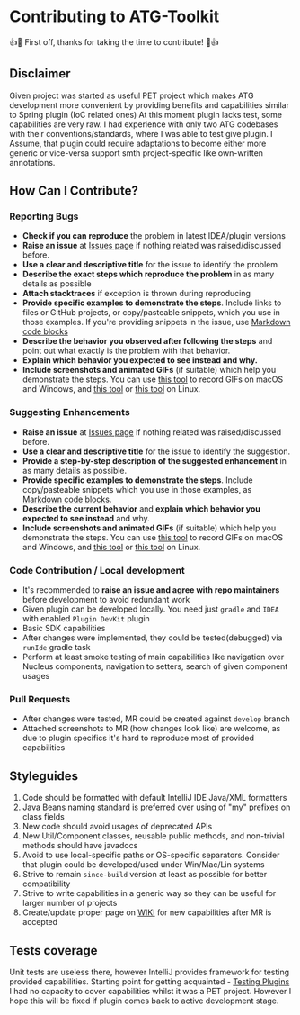 # Contributing to ATG-Toolkit
:+1::tada: First off, thanks for taking the time to contribute! :tada::+1:

## Disclaimer
Given project was started as useful PET project which makes ATG development more convenient by providing benefits and capabilities similar to Spring plugin (IoC related ones)
At this moment plugin lacks test, some capabilities are very raw.
I had experience with only two ATG codebases with their conventions/standards, where I was able to test give plugin.
I Assume, that plugin could require adaptations to become either more generic or vice-versa support smth project-specific like own-written annotations.

## How Can I Contribute?
### Reporting Bugs
* **Check if you can reproduce** the problem in latest IDEA/plugin versions
* **Raise an issue** at [Issues page](https://github.com/chivaler/ATG-Toolkit/issues) if nothing related was raised/discussed before.
* **Use a clear and descriptive title** for the issue to identify the problem
* **Describe the exact steps which reproduce the problem** in as many details as possible
* **Attach stacktraces** if exception is thrown during reproducing
* **Provide specific examples to demonstrate the steps**. Include links to files or GitHub projects, or copy/pasteable snippets, which you use in those examples. If you're providing snippets in the issue, use [Markdown code blocks](https://help.github.com/articles/markdown-basics/#multiple-lines)
* **Describe the behavior you observed after following the steps** and point out what exactly is the problem with that behavior.
* **Explain which behavior you expected to see instead and why.**
* **Include screenshots and animated GIFs** (if suitable) which help you demonstrate the steps. You can use [this tool](https://www.cockos.com/licecap/) to record GIFs on macOS and Windows, and [this tool](https://github.com/colinkeenan/silentcast) or [this tool](https://github.com/GNOME/byzanz) on Linux.

### Suggesting Enhancements
* **Raise an issue** at [Issues page](https://github.com/chivaler/ATG-Toolkit/issues) if nothing related was raised/discussed before.
* **Use a clear and descriptive title** for the issue to identify the suggestion.
* **Provide a step-by-step description of the suggested enhancement** in as many details as possible.
* **Provide specific examples to demonstrate the steps**. Include copy/pasteable snippets which you use in those examples, as [Markdown code blocks](https://help.github.com/articles/markdown-basics/#multiple-lines).
* **Describe the current behavior** and **explain which behavior you expected to see instead** and why.
* **Include screenshots and animated GIFs** (if suitable) which help you demonstrate the steps. You can use [this tool](https://www.cockos.com/licecap/) to record GIFs on macOS and Windows, and [this tool](https://github.com/colinkeenan/silentcast) or [this tool](https://github.com/GNOME/byzanz) on Linux.

### Code Contribution / Local development
* It's recommended to **raise an issue and agree with repo maintainers** before development to avoid redundant work
* Given plugin can be developed locally. You need just `gradle` and `IDEA` with enabled `Plugin DevKit` plugin
* Basic SDK capabilities 
* After changes were implemented, they could be tested(debugged) via `runIde` gradle task
* Perform at least smoke testing of main capabilities like navigation over Nucleus components, navigation to setters, search of given component usages

### Pull Requests
* After changes were tested, MR could be created against `develop` branch
* Attached screenshots to MR (how changes look like) are welcome, as due to plugin specifics it's hard to reproduce most of provided capabilities

## Styleguides
1. Code should be formatted with default IntelliJ IDE Java/XML formatters
1. Java Beans naming standard is preferred over using of "my" prefixes on class fields
1. New code should avoid usages of deprecated APIs
1. New Util/Component classes, reusable public methods, and non-trivial methods should have javadocs
1. Avoid to use local-specific paths or OS-specific separators. Consider that plugin could be developed/used under Win/Mac/Lin systems
1. Strive to remain `since-build` version at least as possible for better compatibility
1. Strive to write capabilities in a generic way so they can be useful for larger number of projects
1. Create/update proper page on [WIKI](https://github.com/chivaler/ATG-Toolkit/wiki) for new capabilities after MR is accepted

## Tests coverage

Unit tests are useless there, however IntelliJ provides framework for testing provided capabilities.
Starting point for getting acquainted - [Testing Plugins](http://www.jetbrains.org/intellij/sdk/docs/basics/testing_plugins/testing_plugins.html)
I had no capacity to cover capabilities whilst it was a PET project.
However I hope this will be fixed if plugin comes back to active development stage.
